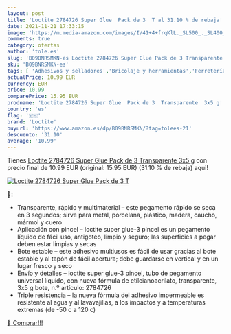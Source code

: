 ```yaml
---
layout: post
title: 'Loctite 2784726 Super Glue  Pack de 3  T al 31.10 % de rebaja'
date: 2021-11-21 17:33:15
image: 'https://m.media-amazon.com/images/I/41+4+frqKlL._SL500_._SL400_.jpg'
comments: true
category: ofertas
author: 'tole.es'
slug: 'B09BNRSMKN-es Loctite 2784726 Super Glue Pack de 3 Transparente 3x5 g'
sku: 'B09BNRSMKN-es'
tags: [ 'Adhesivos y selladores','Bricolaje y herramientas','Ferretería','Pegamentos instantáneos','loctite', ]
actualPrice: 10.99 EUR
currency: EUR
price: 10.99
comparePrice: 15.95 EUR
prodname: 'Loctite 2784726 Super Glue  Pack de 3  Transparente  3x5 g'
country: 'es'
flag: '🇪🇸'
brand: 'Loctite'
buyurl: 'https://www.amazon.es/dp/B09BNRSMKN/?tag=tolees-21'
descuento: '31.10'
average: '10.99'
---
```


Tienes [Loctite 2784726 Super Glue  Pack de 3  Transparente  3x5 g](https://www.amazon.es/dp/B09BNRSMKN/?tag=tolees-21) con precio final de  10.99 EUR (original: 15.95 EUR) (31.10 %  de rebaja) aqui!

[![Loctite 2784726 Super Glue  Pack de 3  T](https://m.media-amazon.com/images/I/41+4+frqKlL._SL500_._SL400_.jpg)](https://www.amazon.es/dp/B09BNRSMKN/?tag=tolees-21)

🔎:

- Transparente, rápido y multimaterial – este pegamento rápido se seca en 3 segundos; sirve para metal, porcelana, plástico, madera, caucho, mármol y cuero
- Aplicación con pincel – loctite super glue-3 pincel es un pegamento líquido de fácil uso, antigoteo, limpio y seguro; las superficies a pegar deben estar limpias y secas
- Bote estable – este adhesivo multiusos es fácil de usar gracias al bote estable y al tapón de fácil apertura; debe guardarse en vertical y en un lugar fresco y seco
- Envío y detalles – loctite super glue-3 pincel, tubo de pegamento universal líquido, con nueva fórmula de etilcianoacrilato, transparente, 3x5 g bote, n.º artículo: 2784726
- Triple resistencia – la nueva fórmula del adhesivo impermeable es resistente al agua y al lavavajillas, a los impactos y a temperaturas extremas (de -50 c a 120 c)

[🛒 Comprar!!!](https://www.amazon.es/dp/B09BNRSMKN/?tag=tolees-21)
